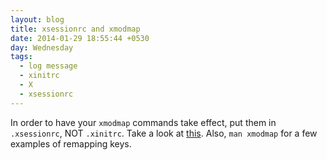 ```yaml
---
layout: blog
title: xsessionrc and xmodmap
date: 2014-01-29 18:55:44 +0530
day: Wednesday
tags:
  - log message
  - xinitrc
  - X
  - xsessionrc
---
```


In order to have your `xmodmap` commands take effect, put them in `.xsessionrc`, NOT `.xinitrc`. Take a look at [this](http://askubuntu.com/questions/150487/what-happens-under-the-covers-to-log-me-in-and-start-up-the-unity-graphics-user). Also, `man xmodmap` for a few examples of remapping keys.
